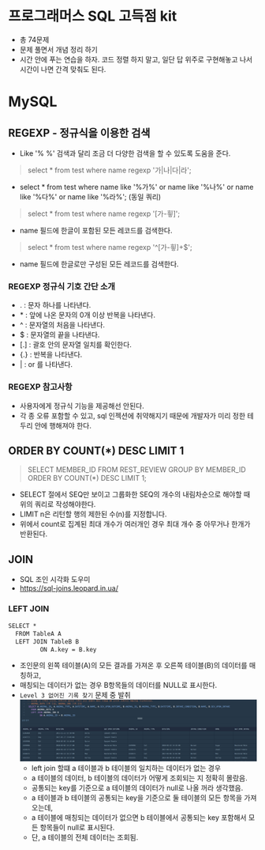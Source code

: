 # 프로그래머스 SQL 고득점 kit
- 총 74문제
- 문제 풀면서 개념 정리 하기
- 시간 안에 푸는 연습을 하자. 코드 정렬 하지 말고, 일단 답 위주로 구현해놓고 나서 시간이 나면 간격 맞춰도 된다.

# MySQL
## REGEXP - 정규식을 이용한 검색
- Like '% %' 검색과 달리 조금 더 다양한 검색을 할 수 있도록 도움을 준다.

> select * from test where name regexp '가|나|다|라';
- select * from test where name like '%가%' or name like '%나%' or name like '%다%' or name like '%라%'; (동일 쿼리)

> select * from test where name regexp '[가-힇]';
- name 필드에 한글이 포함된 모든 레코드를 검색한다.

> select * from test where name regexp '^[가-힇]+$';
- name 필드에 한글로만 구성된 모든 레코드를 검색한다.

### REGEXP 정규식 기호 간단 소개 
- \. : 문자 하나를 나타낸다.
- \* : 앞에 나온 문자의 0개 이상 반복을 나타낸다.
- \^ : 문자열의 처음을 나타낸다.
- \$ : 문자열의 끝을 나타낸다.
- \[.] : 괄호 안의 문자열 일치를 확인한다.
- \{.} : 반복을 나타낸다.
- \| : or 를 나타낸다.

### REGEXP 참고사항
- 사용자에게 정규식 기능을 제공해선 안된다.
- 각 종 오류 포함할 수 있고, sql 인젝션에 취약해지기 때문에 개발자가 미리 정한 테두리 안에 행해져야 한다.

## ORDER BY COUNT(*) DESC LIMIT 1
> SELECT MEMBER_ID FROM REST_REVIEW GROUP BY MEMBER_ID ORDER BY COUNT(*) DESC LIMIT 1;
- SELECT 절에서 SEQ만 보이고 그룹화한 SEQ의 개수의 내림차순으로 해야할 때 위의 쿼리로 작성해야한다.
- LIMIT n은 리턴할 행의 제한된 수(n)를 지정합니다.
- 위에서 count로 집계된 최대 개수가 여러개인 경우 최대 개수 중 아무거나 한개가 반환된다. 

## JOIN
- SQL 조인 시각화 도우미 
- https://sql-joins.leopard.in.ua/

### LEFT JOIN
```
SELECT * 
  FROM TableA A
  LEFT JOIN TableB B 
         ON A.key = B.key
```
- 조인문의 왼쪽 테이블(A)의 모든 결과를 가져온 후 오른쪽 테이블(B)의 데이터를 매칭하고, 
- 매칭되는 데이터가 없는 경우 B항목들의 데이터를 NULL로 표시한다.
- `Level 3 없어진 기록 찾기` 문제 중 발취
  ![img.png](../img/join_없어진기록찾기.png)
  - left join 할떄 a 테이블과 b 테이블의 일치하는 데이터가 없는 경우
  - a 테이블의 데이터, b 테이블의 데이터가 어떻게 조회되는 지 정확히 몰랐음.
  - 공통되는 key를 기준으로 a 테이블의 데이터가 null로 나올 꺼라 생각했음. 
  - a 테이블과 b 테이블의 공통되는 key을 기준으로 둘 테이블의 모든 항목을 가져오는데,
  - a 테이블에 매칭되는 데이터가 없으면 b 테이블에서 공통되는 key 포함해서 모든 항목들이 null로 표시된다.
  - 단, a 테이블의 전체 데이터는 조회됨.